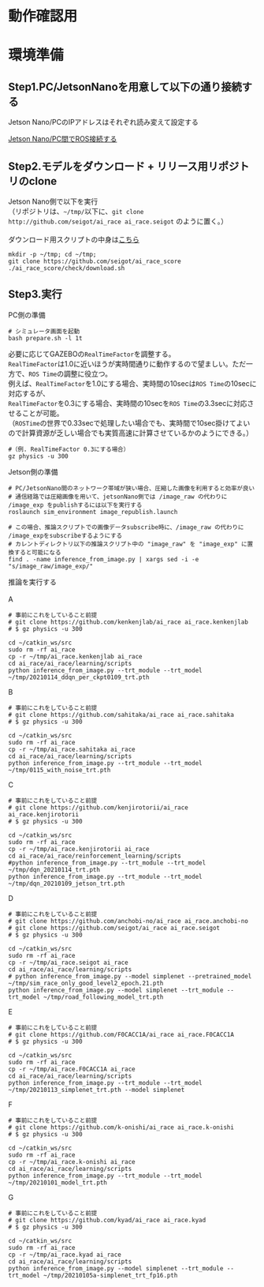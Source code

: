 # 動作確認用

# 環境準備
## Step1.PC/JetsonNanoを用意して以下の通り接続する <br>

Jetson Nano/PCのIPアドレスはそれぞれ読み変えて設定する

[Jetson Nano/PC間でROS接続する](https://qiita.com/seigot/items/a6eaebccfd427bb315b4)

## Step2.モデルをダウンロード + リリース用リポジトリのclone

Jetson Nano側で以下を実行<br>
（リポジトリは、`~/tmp/`以下に、`git clone http://github.com/seigot/ai_race ai_race.seigot` のように置く。）<br>
<br>
ダウンロード用スクリプトの中身は[こちら](https://github.com/seigot/ai_race_score/blob/main/check/download.sh)<br>

```
mkdir -p ~/tmp; cd ~/tmp;
git clone https://github.com/seigot/ai_race_score
./ai_race_score/check/download.sh
```

## Step3.実行

PC側の準備

```
# シミュレータ画面を起動
bash prepare.sh -l 1t
```

必要に応じてGAZEBOの`RealTimeFactor`を調整する。<br>
`RealTimeFactor`は1.0に近いほうが実時間通りに動作するので望ましい。ただ一方で、`ROS Time`の調整に役立つ。<br>
例えば、`RealTimeFactor`を1.0にする場合、実時間の10secは`ROS Time`の10secに対応するが、<br>
`RealTimeFactor`を0.3にする場合、実時間の10secを`ROS Time`の3.3secに対応させることが可能。<br>
（`ROSTime`の世界で0.33secで処理したい場合でも、実時間で10sec掛けてよいので計算資源が乏しい場合でも実質高速に計算させているかのようにできる。）<br>

```
#（例. RealTimeFactor 0.3にする場合）
gz physics -u 300
```

Jetson側の準備

```
# PC/JetsonNano間のネットワーク帯域が狭い場合、圧縮した画像を利用すると効率が良い
# 通信経路では圧縮画像を用いて、jetsonNano側では /image_raw の代わりに /image_exp をpublishするには以下を実行する
roslaunch sim_environment image_republish.launch

# この場合、推論スクリプトでの画像データsubscribe時に、/image_raw の代わりに /image_expをsubscribeするようにする
# カレントディレクトリ以下の推論スクリプト中の "image_raw" を "image_exp" に置換すると可能になる
find . -name inference_from_image.py | xargs sed -i -e "s/image_raw/image_exp/"
```

推論を実行する<br>
<br>
A

```
# 事前にこれをしていること前提
# git clone https://github.com/kenkenjlab/ai_race ai_race.kenkenjlab
# $ gz physics -u 300

cd ~/catkin_ws/src
sudo rm -rf ai_race
cp -r ~/tmp/ai_race.kenkenjlab ai_race
cd ai_race/ai_race/learning/scripts
python inference_from_image.py --trt_module --trt_model ~/tmp/20210114_ddqn_per_ckpt0109_trt.pth
```

B
```
# 事前にこれをしていること前提
# git clone https://github.com/sahitaka/ai_race ai_race.sahitaka
# $ gz physics -u 300

cd ~/catkin_ws/src
sudo rm -rf ai_race
cp -r ~/tmp/ai_race.sahitaka ai_race
cd ai_race/ai_race/learning/scripts
python inference_from_image.py --trt_module --trt_model ~/tmp/0115_with_noise_trt.pth
```

C

```
# 事前にこれをしていること前提
# git clone https://github.com/kenjirotorii/ai_race ai_race.kenjirotorii
# $ gz physics -u 300

cd ~/catkin_ws/src
sudo rm -rf ai_race
cp -r ~/tmp/ai_race.kenjirotorii ai_race
cd ai_race/ai_race/reinforcement_learning/scripts
#python inference_from_image.py --trt_module --trt_model ~/tmp/dqn_20210114_trt.pth
python inference_from_image.py --trt_module --trt_model ~/tmp/dqn_20210109_jetson_trt.pth
```

D

```
# 事前にこれをしていること前提
# git clone https://github.com/anchobi-no/ai_race ai_race.anchobi-no
# git clone https://github.com/seigot/ai_race ai_race.seigot
# $ gz physics -u 300

cd ~/catkin_ws/src
sudo rm -rf ai_race
cp -r ~/tmp/ai_race.seigot ai_race
cd ai_race/ai_race/learning/scripts
# python inference_from_image.py --model simplenet --pretrained_model ~/tmp/sim_race_only_good_level2_epoch.21.pth
python inference_from_image.py --model simplenet --trt_module --trt_model ~/tmp/road_following_model_trt.pth
```

E

```
# 事前にこれをしていること前提
# git clone https://github.com/F0CACC1A/ai_race ai_race.F0CACC1A
# $ gz physics -u 300

cd ~/catkin_ws/src
sudo rm -rf ai_race
cp -r ~/tmp/ai_race.F0CACC1A ai_race
cd ai_race/ai_race/learning/scripts
python inference_from_image.py --trt_module --trt_model ~/tmp/20210113_simplenet_trt.pth --model simplenet
```

F

```
# 事前にこれをしていること前提
# git clone https://github.com/k-onishi/ai_race ai_race.k-onishi
# $ gz physics -u 300

cd ~/catkin_ws/src
sudo rm -rf ai_race
cp -r ~/tmp/ai_race.k-onishi ai_race
cd ai_race/ai_race/learning/scripts 
python inference_from_image.py --trt_module --trt_model ~/tmp/20210101_model_trt.pth
```

G

```
# 事前にこれをしていること前提
# git clone https://github.com/kyad/ai_race ai_race.kyad
# $ gz physics -u 300

cd ~/catkin_ws/src
sudo rm -rf ai_race
cp -r ~/tmp/ai_race.kyad ai_race
cd ai_race/ai_race/learning/scripts 
python inference_from_image.py --model simplenet --trt_module --trt_model ~/tmp/20210105a-simplenet_trt_fp16.pth
```
